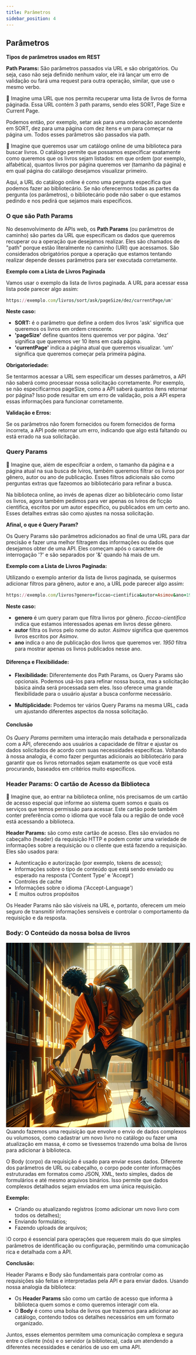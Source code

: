 ```yaml
---
title: Parâmetros
sidebar_position: 4
---
```


## Parâmetros

**Tipos de parâmetros usados em REST**

**Path Params:** São parâmetros passados via URL e são obrigatórios. Ou seja, caso não seja definido nenhum valor, ele irá lançar um erro de validação ou fará uma request para outra operação, similar, que use o mesmo verbo.

💭 Imagine uma URL que nos permita recuperar uma lista de livros de forma páginada. Essa URL contém 3 path params, sendo eles SORT, Page Size e Current Page.

Podemos então, por exemplo, setar ask para uma ordenação ascendente em SORT, dez para uma página com dez itens e um para começar na página um. Todos esses parâmetros são passados via path.

💭 Imagine que queremos usar um catálogo online de uma biblioteca para buscar livros. O catálogo permite que possamos especificar exatamente como queremos que os livros sejam listados: em que ordem (por exemplo, alfabética), quantos livros por página queremos ver (tamanho da página) e em qual página do catálogo desejamos visualizar primeiro.

Aqui, a URL do catálogo online é como uma pergunta específica que podemos fazer ao bibliotecário. Se não oferecermos todas as partes da pergunta (os parâmetros), o bibliotecário pode não saber o que estamos pedindo e nos pedirá que sejamos mais especificos.

### O que são Path Params
No desenvolvimento de APIs web, os **Path Params** (ou parâmetros de caminho) são partes da URL que especificam os dados que queremos recuperar ou a operação que desejamos realizar. Eles são chamados de "path" porque estão literalmente no caminho (URI) que acessamos. São considerados obrigatórios porque a operação que estamos tentando realizar depende desses parâmetros para ser executada corretamente.

**Exemplo com a Lista de Livros Paginada**

Vamos usar o exemplo da lista de livros paginada. A URL para acessar essa lista pode parecer algo assim:

```ruby 
https://exemplo.com/livros/sort/ask/pageSize/dez/currentPage/um'

```
**Neste caso:**
* **SORT:** é o parâmetro que define a ordem dos livros 'ask' significa que queremos os livros em ordem crescente.
* **'pageSize'** define quantos itens queremos ver por página. 'dez' significa que queremos ver 10 itens em cada página.
* **'currentPage'** indica a página atual que queremos visualizar. 'um' significa que queremos começar pela primeira página.

**Obrigatoriedade:** 

Se tentarmos acessar a URL sem especificar um desses parâmetros, a API não saberá como processar nossa solicitação corretamente. Por exemplo, se não especificarmos pageSize, como a API saberá quantos itens retornar por página? Isso pode resultar em um erro de validação, pois a API espera essas informações para funcionar corretamente.

**Validação e Erros:** 

Se os parâmetros não forem fornecidos ou forem fornecidos de forma incorreta, a API pode retornar um erro, indicando que algo está faltando ou está errado na sua solicitação.


### Query Params

💭 Imagine que, além de especifciar a ordem, o tamanho da página e a página atual na sua busca de lviros, também queremos filtrar os livros por gênero, autor ou ano de publicação. Esses filtros adicionais são como perguntas extras que fazeomos ao bibliotecário para refinar a busca.

Na biblioteca online, ao invés de apenas dizer ao bibliotecário como listar os livros, agora também pedimos para ver apenas os lviros de ficção cientifica, escritos por um autor específico, ou publicados em um certo ano. Esses detalhes extras são como ajustes na nossa solicitação.


**Afinal, o que é Query Param?**

Os Query Params são parâmetros adicionados ao final de uma URL para dar precisão e fazer uma melhor filtragem das informações ou dados que desejamos obter de uma API. Eles começam após o caractere de interrogação '?' e são separados por '&' quando há mais de um.

**Exemplo com a Lista de Livros Paginada:**

Utilizando o exemplo anterior da lista de livros paginada, se quisermos adicionar filtros para gênero, autor e ano, a URL pode parecer algo assim:

```ruby
https://exemplo.com/livros?genero=ficcao-cientifica&autor=Asimov&ano=1950

```

**Neste caso:**
* **genero** é um query param que filtra livros por gênero. *ficcao-cientifica* indica que estamos interessados apenas em livros desse gênero.
* **autor** filtra os livros pelo nome do autor. *Asimov* significa que queremos livros escritos por Asimov.
* **ano** indica o ano de publicação dos livros que queremos ver. *1950* filtra para mostrar apenas os livros publicados nesse ano.


#### **Diferença e Flexibilidade:**

* **Flexibilidade:** Diferentemente dos Path Params, os Query Params são opcionais. Podemos usá-los para refinar nossa busca, mas a solicitação básica ainda será processada sem eles. Isso oferece uma grande flexibilidade para o usuário ajustar a busca conforme necessário.

* **Multiplicidade:** Podemos ter vários Query Params na mesma URL, cada um ajustando diferentes aspectos da nossa solicitação.

#### Conclusão
Os *Query Params* permitem uma interação mais detalhada e personalizada com a API, oferecendo aos usuários a capacidade de filtrar e ajustar os dados solicitados de acordo com suas necessidades específicas. Voltando à nossa analogia, é como fazer perguntas adicionais ao bibliotecário para garantir que os livros retornados sejam exatamente os que você está procurando, baseados em critérios muito específicos.

### Header Params: O cartão de Acesso da Biblioteca

💭 Imagine que, ao entrar na biblioteca online, nós precisamos de um cartão de acesso especial que informe ao sistema quem somos e quais os serviços que temos permissão para acessar. Este cartão pode também conter preferência como o idioma que você fala ou a região de onde você está acessando a biblioteca.

**Header Params:** são como este cartão de acesso. Eles são enviados no cabeçalho (header) da requisição HTTP e podem conter uma variedade de informações sobre a requisição ou o cliente que está fazendo a requisição. Eles são usados para:

* Autenticação e autorização (por exemplo, tokens de acesso);
* Informações sobre o tipo de conteúdo que está sendo enviado ou esperado na resposta ('Content Type' e 'Accept')
* Controles de cache
* Informações sobre o idioma ('Accept-Language')
* E muitos outros propósitos

Os Header Params não são visíveis na URL e, portanto, oferecem um meio seguro de transmitir informações sensíveis e controlar o comportamento da requisição e da resposta.


### Body: O Conteúdo da nossa bolsa de livros
![alt text](../../../img/organizacao.webp)
Quando fazemos uma requisição que envolve o envio de dados complexos ou volumosos, como cadastrar um novo livro no catálogo ou fazer uma atualização em massa, é como se tivessemos trazendo uma bolsa de livros para adicionar à biblioteca.

O Body (corpo) da requisição é usado para enviar esses dados. Diferente dos parâmetros de URL ou cabeçalho, o corpo pode conter informações estruturadas em formatos como JSON, XML, texto simples, dados de formulários e até mesmo arquivos binários. Isso permite que dados complexos detalhados sejam enviados em uma única requisição. 

**Exemplo:**
* Criando ou atualizando registros (como adicionar um novo livro com todos os detalhes);
* Enviando formulátios;
* Fazendo uploads de arquivos;

❕O corpo é essencial para operações que requerem mais do que simples parâmetros de identificação ou configuração, permitindo uma comunicação rica e detalhada com a API.

**Conclusão:**

Header Params e Body são fundamentais para controlar como as requisições são feitas e interpretadas pela API e para enviar dados. Usando nossa analogia da biblioteca:

- Os **Header Params** são como um cartão de acesso que informa à biblioteca quem somos e como queremos interagir com ela.
- O **Body** é como uma bolsa de livros que trazemos para adicionar ao catálogo, contendo todos os detalhes necessários em um formato organizado.

Juntos, esses elementos permitem uma comunicação complexa e segura entre o cliente (nós) e o servidor (a biblioteca), cada um atendendo a diferentes necessidades e cenários de uso em uma API.






